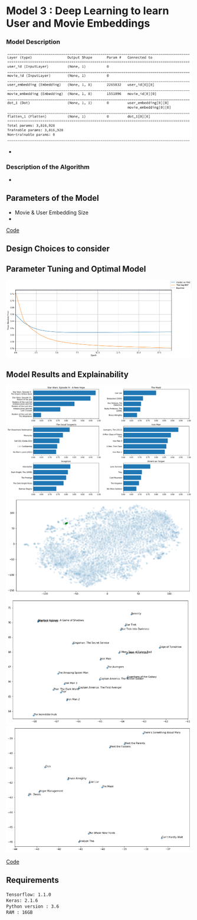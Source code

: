 # Model 3 : Deep Learning to learn User and Movie Embeddings

### Model Description

![model-str](fig/fig13.png)

- 

### Description of the Algorithm 
- 

## Parameters of the Model
- Movie & User Embedding Size
- 

[Code](training_embeddings.ipynb)

## Design Choices to consider


## Parameter Tuning and Optimal Model 

![train-validaton-curve](fig/fig10.png)


## Model Results and Explainability

![sample](fig/fig6.png)
![sample](fig/fig7.png)
![sample](fig/fig8.png)
![sample](fig/fig9.png)

[Code](visualising_embeddings.ipynb)

## Requirements
```
Tensorflow: 1.1.0
Keras: 2.1.6
Python version : 3.6
RAM : 16GB
```
